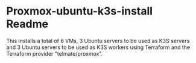 # Proxmox-ubuntu-k3s-install Readme

This installs a total of 6 VMs, 3 Ubuntu servers to be used as K3S servers and 3 Ubuntu servers to be used as K3S workers using Terraform and the Terraform provider "telmate/proxmox".

